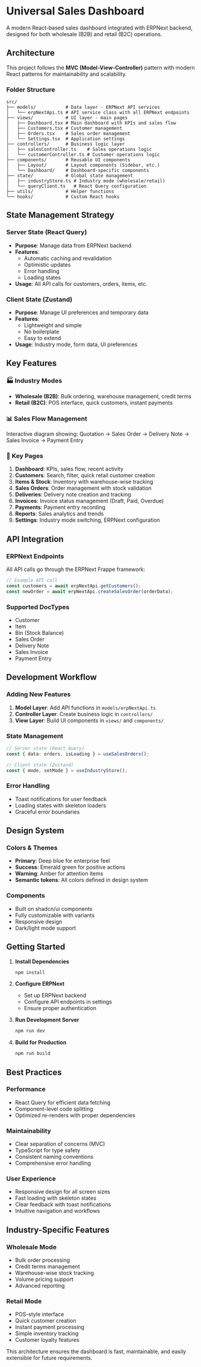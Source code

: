 # Universal Sales Dashboard

A modern React-based sales dashboard integrated with ERPNext backend, designed for both wholesale (B2B) and retail (B2C) operations.

## Architecture

This project follows the **MVC (Model-View-Controller)** pattern with modern React patterns for maintainability and scalability.

### Folder Structure

```
src/
├── models/           # Data layer - ERPNext API services
│   └── erpNextApi.ts # API service class with all ERPNext endpoints
├── views/            # UI layer - main pages
│   ├── Dashboard.tsx # Main dashboard with KPIs and sales flow
│   ├── Customers.tsx # Customer management
│   ├── Orders.tsx    # Sales order management
│   └── Settings.tsx  # Application settings
├── controllers/      # Business logic layer
│   ├── salesController.ts    # Sales operations logic
│   └── customerController.ts # Customer operations logic
├── components/       # Reusable UI components
│   ├── Layout/       # Layout components (Sidebar, etc.)
│   └── Dashboard/    # Dashboard-specific components
├── state/            # Global state management
│   ├── industryStore.ts # Industry mode (wholesale/retail)
│   └── queryClient.ts   # React Query configuration
├── utils/            # Helper functions
└── hooks/            # Custom React hooks
```

## State Management Strategy

### Server State (React Query)
- **Purpose**: Manage data from ERPNext backend
- **Features**: 
  - Automatic caching and revalidation
  - Optimistic updates
  - Error handling
  - Loading states
- **Usage**: All API calls for customers, orders, items, etc.

### Client State (Zustand)
- **Purpose**: Manage UI preferences and temporary data
- **Features**:
  - Lightweight and simple
  - No boilerplate
  - Easy to extend
- **Usage**: Industry mode, form data, UI preferences

## Key Features

### 🏭 Industry Modes
- **Wholesale (B2B)**: Bulk ordering, warehouse management, credit terms
- **Retail (B2C)**: POS interface, quick customers, instant payments

### 📊 Sales Flow Management
Interactive diagram showing: Quotation → Sales Order → Delivery Note → Sales Invoice → Payment Entry

### 🎯 Key Pages
1. **Dashboard**: KPIs, sales flow, recent activity
2. **Customers**: Search, filter, quick retail customer creation
3. **Items & Stock**: Inventory with warehouse-wise tracking
4. **Sales Orders**: Order management with stock validation
5. **Deliveries**: Delivery note creation and tracking
6. **Invoices**: Invoice status management (Draft, Paid, Overdue)
7. **Payments**: Payment entry recording
8. **Reports**: Sales analytics and trends
9. **Settings**: Industry mode switching, ERPNext configuration

## API Integration

### ERPNext Endpoints
All API calls go through the ERPNext Frappe framework:

```typescript
// Example API call
const customers = await erpNextApi.getCustomers();
const newOrder = await erpNextApi.createSalesOrder(orderData);
```

### Supported DocTypes
- Customer
- Item
- Bin (Stock Balance)
- Sales Order
- Delivery Note
- Sales Invoice
- Payment Entry

## Development Workflow

### Adding New Features

1. **Model Layer**: Add API functions in `models/erpNextApi.ts`
2. **Controller Layer**: Create business logic in `controllers/`
3. **View Layer**: Build UI components in `views/` and `components/`

### State Management

```typescript
// Server state (React Query)
const { data: orders, isLoading } = useSalesOrders();

// Client state (Zustand)
const { mode, setMode } = useIndustryStore();
```

### Error Handling
- Toast notifications for user feedback
- Loading states with skeleton loaders
- Graceful error boundaries

## Design System

### Colors & Themes
- **Primary**: Deep blue for enterprise feel
- **Success**: Emerald green for positive actions
- **Warning**: Amber for attention items
- **Semantic tokens**: All colors defined in design system

### Components
- Built on shadcn/ui components
- Fully customizable with variants
- Responsive design
- Dark/light mode support

## Getting Started

1. **Install Dependencies**
   ```bash
   npm install
   ```

2. **Configure ERPNext**
   - Set up ERPNext backend
   - Configure API endpoints in settings
   - Ensure proper authentication

3. **Run Development Server**
   ```bash
   npm run dev
   ```

4. **Build for Production**
   ```bash
   npm run build
   ```

## Best Practices

### Performance
- React Query for efficient data fetching
- Component-level code splitting
- Optimized re-renders with proper dependencies

### Maintainability
- Clear separation of concerns (MVC)
- TypeScript for type safety
- Consistent naming conventions
- Comprehensive error handling

### User Experience
- Responsive design for all screen sizes
- Fast loading with skeleton states
- Clear feedback with toast notifications
- Intuitive navigation and workflows

## Industry-Specific Features

### Wholesale Mode
- Bulk order processing
- Credit terms management
- Warehouse-wise stock tracking
- Volume pricing support
- Advanced reporting

### Retail Mode
- POS-style interface
- Quick customer creation
- Instant payment processing
- Simple inventory tracking
- Customer loyalty features

This architecture ensures the dashboard is fast, maintainable, and easily extensible for future requirements.